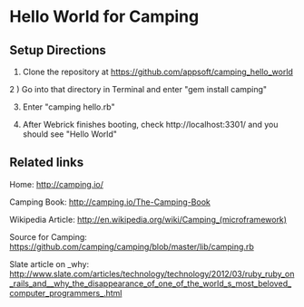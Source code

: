 Hello World for Camping
====================

Setup Directions
---------------------

1) Clone the repository at https://github.com/appsoft/camping_hello_world

2 ) Go into that directory in Terminal and enter "gem install camping"

3) Enter "camping hello.rb"

4) After Webrick finishes booting, check http://localhost:3301/
and you should see "Hello World"


Related links
---------------------

Home: <http://camping.io/>

Camping Book: <http://camping.io/The-Camping-Book>

Wikipedia Article: <http://en.wikipedia.org/wiki/Camping_(microframework)>

Source for Camping: <https://github.com/camping/camping/blob/master/lib/camping.rb>

Slate article on _why: <http://www.slate.com/articles/technology/technology/2012/03/ruby_ruby_on_rails_and__why_the_disappearance_of_one_of_the_world_s_most_beloved_computer_programmers_.html>

